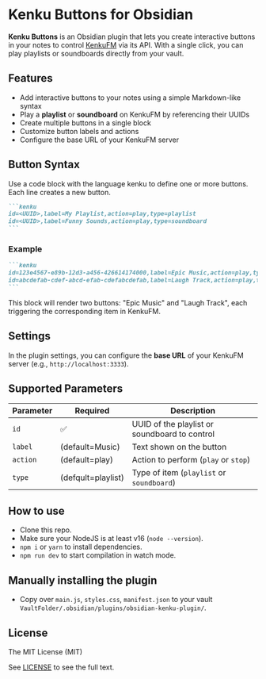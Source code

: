 # Kenku Buttons for Obsidian

**Kenku Buttons** is an Obsidian plugin that lets you create interactive buttons in your notes to control [KenkuFM](https://www.kenkufm.com/) via its API. With a single click, you can play playlists or soundboards directly from your vault.

## Features

* Add interactive buttons to your notes using a simple Markdown-like syntax
* Play a **playlist** or **soundboard** on KenkuFM by referencing their UUIDs
* Create multiple buttons in a single block
* Customize button labels and actions
* Configure the base URL of your KenkuFM server

## Button Syntax

Use a code block with the language kenku to define one or more buttons. Each line creates a new button.

````markdown
```kenku
id=<UUID>,label=My Playlist,action=play,type=playlist
id=<UUID>,label=Funny Sounds,action=play,type=soundboard
```
````

### Example

````markdown
```kenku
id=123e4567-e89b-12d3-a456-426614174000,label=Epic Music,action=play,type=playlist
id=abcdefab-cdef-abcd-efab-cdefabcdefab,label=Laugh Track,action=play,type=soundboard
```
````

This block will render two buttons: "Epic Music" and "Laugh Track", each triggering the corresponding item in KenkuFM.

## Settings

In the plugin settings, you can configure the **base URL** of your KenkuFM server (e.g., `http://localhost:3333`).

## Supported Parameters

| Parameter | Required           | Description                                            |
| --------- | ------------------ | ------------------------------------------------------ |
| `id`      | ✅                | UUID of the playlist or soundboard to control          |
| `label`   | (default=Music)    | Text shown on the button                               |
| `action`  | (default=play)     | Action to perform (`play` or `stop`)                   |
| `type`    | (defqult=playlist) | Type of item (`playlist` or `soundboard`)              |

## How to use

- Clone this repo.
- Make sure your NodeJS is at least v16 (`node --version`).
- `npm i` or `yarn` to install dependencies.
- `npm run dev` to start compilation in watch mode.

## Manually installing the plugin

- Copy over `main.js`, `styles.css`, `manifest.json` to your vault `VaultFolder/.obsidian/plugins/obsidian-kenku-plugin/`.

## License

The MIT License (MIT)

See [LICENSE](./LICENSE) to see the full text.
